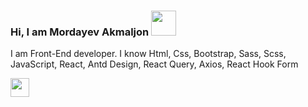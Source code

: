 ### Hi, I am Mordayev Akmaljon <img src="https://media3.giphy.com/media/hvRJCLFzcasrR4ia7z/giphy.gif" width=40px>


I am Front-End developer. I know Html, Css, Bootstrap, Sass, Scss, JavaScript, React, Antd Design, React Query, Axios, React Hook Form

<code><img src="https://upload.wikimedia.org/wikipedia/commons/thumb/6/61/HTML5_logo_and_wordmark.svg/2048px-HTML5_logo_and_wordmark.svg.png" height=30px></code>

<!--
**akmaljonmordayev/akmaljonmordayev** is a ✨ _special_ ✨ repository because its `README.md` (this file) appears on your GitHub profile.

Here are some ideas to get you started:

- 🔭 I’m currently working on ...
- 🌱 I’m currently learning ...
- 👯 I’m looking to collaborate on ...
- 🤔 I’m looking for help with ...
- 💬 Ask me about ...
- 📫 How to reach me: ...
- 😄 Pronouns: ...
- ⚡ Fun fact: ...
-->
